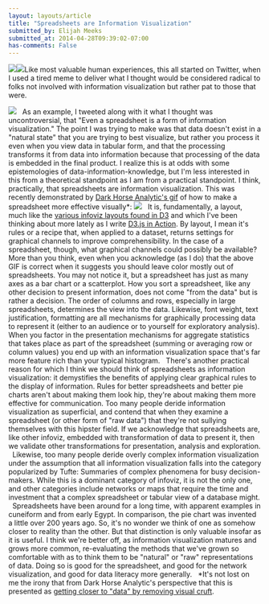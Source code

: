 ```yaml
---
layout: layouts/article
title: "Spreadsheets are Information Visualization"
submitted_by: Elijah Meeks
submitted_at: 2014-04-28T09:39:02-07:00
has-comments: False
---
```


![](https://digitalhumanities.stanford.edu/sites/g/files/sbiybj8071/f/styles/large/public/mor.jpg?itok=Pfj9fTQc)![](https://digitalhumanities.stanford.edu/sites/g/files/sbiybj8071/f/styles/large/public/ClearOffTheTableMd.gif?itok=Uzx2WMUn)Like most valuable human experiences, this all started on Twitter, when I used a tired meme to deliver what I thought would be considered radical to folks not involved with information visualization but rather pat to those that were.


![](/sites/g/files/sbiybj8071/f/mor.jpg)
 
As an example, I tweeted along with it what I thought was uncontroversial, that "Even a spreadsheet is a form of information visualization." The point I was trying to make was that data doesn't exist in a "natural state" that you are trying to best visualize, but rather you process it even when you view data in tabular form, and that the processing transforms it from data into information because that processing of the data is embedded in the final product. I realize this is at odds with some epistemologies of data-information-knowledge, but I'm less interested in this from a theoretical standpoint as I am from a practical standpoint. I think, practically, that spreadsheets are information visualization. This was recently demonstrated by [Dark Horse Analytic's gif](http://darkhorseanalytics.com/blog/clear-off-the-table/) of how to make a spreadsheet more effective visually\*:
[![](/sites/g/files/sbiybj8071/f/ClearOffTheTableMd.gif)](http://darkhorseanalytics.com/blog/clear-off-the-table/)
 
It is, fundamentally, a layout, much like the [various infoviz layouts found in D3](https://github.com/mbostock/d3/wiki/Gallery) and which I've been thinking about more lately as I write [D3.js in Action](http://www.manning.com/meeks/). By layout, I mean it's rules or a recipe that, when applied to a dataset, returns settings for graphical channels to improve comprehensibility. In the case of a spreadsheet, though, what graphical channels could possibly be available? More than you think, even when you acknowledge (as I do) that the above GIF is correct when it suggests you should leave color mostly out of spreadsheets. You may not notice it, but a spreadsheet has just as many axes as a bar chart or a scatterplot. How you sort a spreadsheet, like any other decision to present information, does not come "from the data" but is rather a decision. The order of columns and rows, especially in large spreadsheets, determines the view into the data. Likewise, font weight, text justification, formatting are all mechanisms for graphically processing data to represent it (either to an audience or to yourself for exploratory analysis). When you factor in the presentation mechanisms for aggregate statistics that takes place as part of the spreadsheet (summing or averaging row or column values) you end up with an information visualization space that's far more feature rich than your typical histogram.
 
There's another practical reason for which I think we should think of spreadsheets as information visualization: it demystifies the benefits of applying clear graphical rules to the display of information. Rules for better spreadsheets and better pie charts aren't about making them look hip, they're about making them more effective for communication. Too many people deride information visualization as superficial, and contend that when they examine a spreadsheet (or other form of "raw data") that they're not sullying themselves with this hipster field. If we acknowledge that spreadsheets are, like other infoviz, embedded with transformation of data to present it, then we validate other transformations for presentation, analysis and exploration.
 
Likewise, too many people deride overly complex information visualization under the assumption that all information visualization falls into the category popularized by Tufte: Summaries of complex phenomena for busy decision-makers. While this is a dominant category of infoviz, it is not the only one, and other categories include networks or maps that require the time and investment that a complex spreadsheet or tabular view of a database might.
 
Spreadsheets have been around for a long time, with apparent examples in cuneiform and from early Egypt. In comparison, the pie chart was invented a little over 200 years ago. So, it's no wonder we think of one as somehow closer to reality than the other. But that distinction is only valuable insofar as it is useful. I think we're better off, as information visualization matures and grows more common, re-evaluating the methods that we've grown so comfortable with as to think them to be "natural" or "raw" representations of data. Doing so is good for the spreadsheet, and good for the network visualization, and good for data literacy more generally.
 
\*It's not lost on me the irony that from Dark Horse Analytic's perspective that this is presented as [getting closer to "data" by removing visual cruft](http://darkhorseanalytics.com/blog/data-looks-better-naked/).
 
 